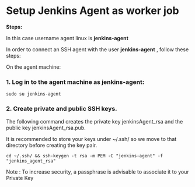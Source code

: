 # Setup Jenkins Agent as worker job

**Steps:**

In this case username agent linux is **jenkins-agent**

In order to connect an SSH agent with the user **jenkins-agent** , follow these steps:

On the agent machine:

### 1.	Log in to the agent machine as **jenkins-agent**:
```
sudo su jenkins-agent
```

### 2.	Create private and public SSH keys. 

The following command creates the private key jenkinsAgent_rsa and the public key jenkinsAgent_rsa.pub. 

It is recommended to store your keys under ~/.ssh/ so we move to that directory before creating the key pair.
```
cd ~/.ssh/ && ssh-keygen -t rsa -m PEM -C "jenkins-agent" -f "jenkins_agent_rsa"
```

Note : To increase security, a passphrase is advisable to associate it to your Private Key


